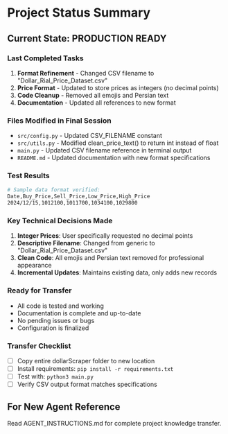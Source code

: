 # Project Status Summary

## Current State: PRODUCTION READY

### Last Completed Tasks
1. **Format Refinement** - Changed CSV filename to "Dollar_Rial_Price_Dataset.csv"
2. **Price Format** - Updated to store prices as integers (no decimal points)
3. **Code Cleanup** - Removed all emojis and Persian text
4. **Documentation** - Updated all references to new format

### Files Modified in Final Session
- `src/config.py` - Updated CSV_FILENAME constant
- `src/utils.py` - Modified clean_price_text() to return int instead of float
- `main.py` - Updated CSV filename reference in terminal output
- `README.md` - Updated documentation with new format specifications

### Test Results
```bash
# Sample data format verified:
Date,Buy_Price,Sell_Price,Low_Price,High_Price
2024/12/15,1012100,1011700,1034100,1029800
```

### Key Technical Decisions Made
1. **Integer Prices**: User specifically requested no decimal points
2. **Descriptive Filename**: Changed from generic to "Dollar_Rial_Price_Dataset.csv"
3. **Clean Code**: All emojis and Persian text removed for professional appearance
4. **Incremental Updates**: Maintains existing data, only adds new records

### Ready for Transfer
- All code is tested and working
- Documentation is complete and up-to-date
- No pending issues or bugs
- Configuration is finalized

### Transfer Checklist
- [ ] Copy entire dollarScraper folder to new location
- [ ] Install requirements: `pip install -r requirements.txt`
- [ ] Test with: `python3 main.py`
- [ ] Verify CSV output format matches specifications

## For New Agent Reference
Read AGENT_INSTRUCTIONS.md for complete project knowledge transfer.
